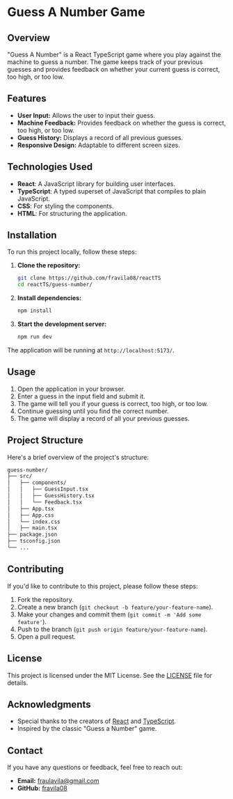 # Guess A Number Game

## Overview

"Guess A Number" is a React TypeScript game where you play against the machine to guess a number. The game keeps track of your previous guesses and provides feedback on whether your current guess is correct, too high, or too low.

## Features

- **User Input:** Allows the user to input their guess.
- **Machine Feedback:** Provides feedback on whether the guess is correct, too high, or too low.
- **Guess History:** Displays a record of all previous guesses.
- **Responsive Design:** Adaptable to different screen sizes.

## Technologies Used

- **React**: A JavaScript library for building user interfaces.
- **TypeScript**: A typed superset of JavaScript that compiles to plain JavaScript.
- **CSS**: For styling the components.
- **HTML**: For structuring the application.

## Installation

To run this project locally, follow these steps:

1. **Clone the repository:**

    ```bash
    git clone https://github.com/fravila08/reactTS
    cd reactTS/guess-number/
    ```

2. **Install dependencies:**

    ```bash
    npm install
    ```

3. **Start the development server:**

    ```bash
    npm run dev
    ```

The application will be running at `http://localhost:5173/`.

## Usage

1. Open the application in your browser.
2. Enter a guess in the input field and submit it.
3. The game will tell you if your guess is correct, too high, or too low.
4. Continue guessing until you find the correct number.
5. The game will display a record of all your previous guesses.

## Project Structure

Here's a brief overview of the project's structure:

```bash
guess-number/
├── src/ 
│   ├── components/
│   │   ├── GuessInput.tsx
│   │   ├── GuessHistory.tsx
│   │   └── Feedback.tsx
│   ├── App.tsx
│   ├── App.css
│   └── index.css
│   ├── main.tsx
├── package.json
├── tsconfig.json
└── ...
```

## Contributing

If you'd like to contribute to this project, please follow these steps:

1. Fork the repository.
2. Create a new branch (`git checkout -b feature/your-feature-name`).
3. Make your changes and commit them (`git commit -m 'Add some feature'`).
4. Push to the branch (`git push origin feature/your-feature-name`).
5. Open a pull request.

## License

This project is licensed under the MIT License. See the [LICENSE](LICENSE) file for details.

## Acknowledgments

- Special thanks to the creators of [React](https://reactjs.org/) and [TypeScript](https://www.typescriptlang.org/).
- Inspired by the classic "Guess a Number" game.

## Contact

If you have any questions or feedback, feel free to reach out:

- **Email:** [fraulavila@gmail.com](fraulavila@gmail.com)
- **GitHub:** [fravila08](https://github.com/fravila08)
